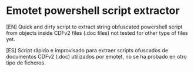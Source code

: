# Emotet powershell script extractor

[EN] Quick and dirty script to extract string obfuscated powershell script from objects inside CDFv2 files (.doc files) not tested for other type of files yet.

[ES] Script rápido e improvisado para extraer scripts ofuscados de documentos CDFv2 (.doc) utilizados por emotet, no se ha probado en otro tipo de ficheros. 
